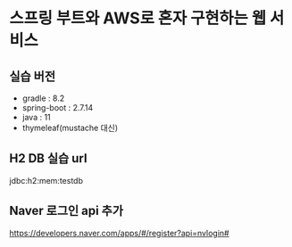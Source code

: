 # 스프링 부트와 AWS로 혼자 구현하는 웹 서비스

## 실습 버전
- gradle : 8.2
- spring-boot : 2.7.14
- java : 11
- thymeleaf(mustache 대신)


## H2 DB 실습 url
jdbc:h2:mem:testdb


## Naver 로그인 api 추가
https://developers.naver.com/apps/#/register?api=nvlogin#




